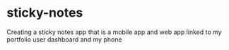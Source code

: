 # sticky-notes
 Creating a sticky notes app that is a mobile app and web app linked to my portfolio user dashboard and my phone
